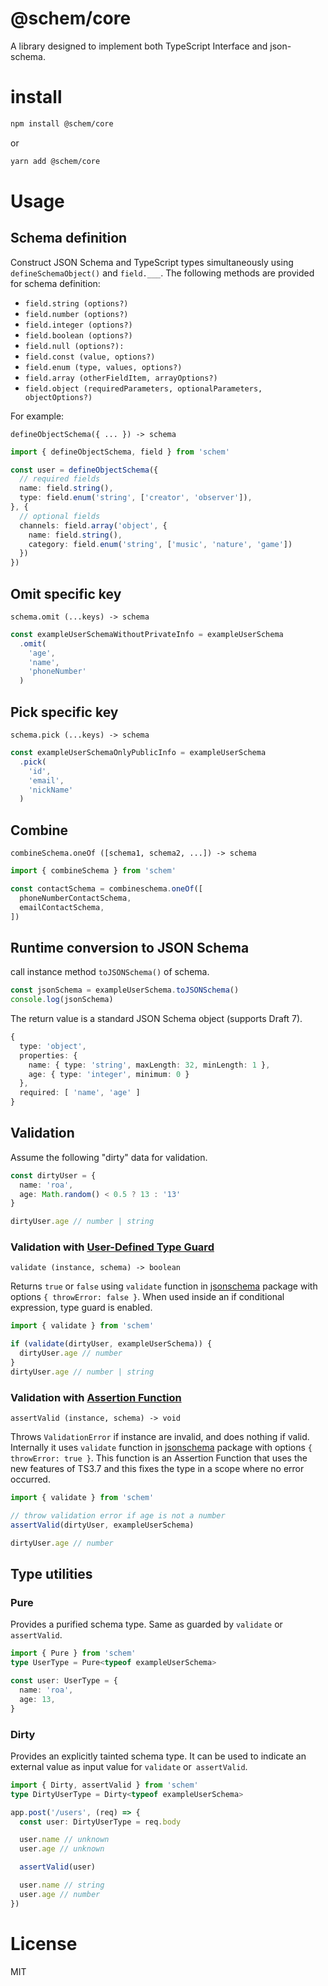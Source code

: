 # @schem/core

A library designed to implement both TypeScript Interface and json-schema.

# install

```bash
npm install @schem/core
```

or

```bash
yarn add @schem/core
```

# Usage

## Schema definition

Construct JSON Schema and TypeScript types simultaneously using `defineSchemaObject()` and `field.___`.
The following methods are provided for schema definition:

- `field.string (options?)`
- `field.number (options?)`
- `field.integer (options?)`
- `field.boolean (options?)`
- `field.null (options?):`
- `field.const (value, options?)`
- `field.enum (type, values, options?)`
- `field.array (otherFieldItem, arrayOptions?)`
- `field.object (requiredParameters, optionalParameters, objectOptions?)`

For example:

`defineObjectSchema({ ... }) -> schema`

```typescript
import { defineObjectSchema, field } from 'schem'

const user = defineObjectSchema({
  // required fields
  name: field.string(),
  type: field.enum('string', ['creator', 'observer']),
}, {
  // optional fields
  channels: field.array('object', {
    name: field.string(),
    category: field.enum('string', ['music', 'nature', 'game'])
  })
})
```

## Omit specific key

`schema.omit (...keys) -> schema`

```typescript
const exampleUserSchemaWithoutPrivateInfo = exampleUserSchema
  .omit(
    'age',
    'name',
    'phoneNumber'
  )
```

## Pick specific key

`schema.pick (...keys) -> schema`

```typescript
const exampleUserSchemaOnlyPublicInfo = exampleUserSchema
  .pick(
    'id',
    'email',
    'nickName'
  )
```

## Combine

`combineSchema.oneOf ([schema1, schema2, ...]) -> schema`

```typescript
import { combineSchema } from 'schem'

const contactSchema = combineschema.oneOf([
  phoneNumberContactSchema,
  emailContactSchema,
])
```

## Runtime conversion to JSON Schema

call instance method `toJSONSchema()` of schema.

```typescript
const jsonSchema = exampleUserSchema.toJSONSchema()
console.log(jsonSchema)
```

The return value is a standard JSON Schema object (supports Draft 7).
```typescript
{
  type: 'object',
  properties: {
    name: { type: 'string', maxLength: 32, minLength: 1 },
    age: { type: 'integer', minimum: 0 }
  },
  required: [ 'name', 'age' ]
}
```

## Validation

Assume the following "dirty" data for validation.

```typescript
const dirtyUser = {
  name: 'roa',
  age: Math.random() < 0.5 ? 13 : '13'
}

dirtyUser.age // number | string
```

### Validation with [User-Defined Type Guard](https://www.typescriptlang.org/docs/handbook/advanced-types.html#user-defined-type-guards)

`validate (instance, schema) -> boolean`

Returns `true` or `false` using `validate` function in [jsonschema](https://www.npmjs.com/package/jsonschema) package with options `{ throwError: false }`.
When used inside an if conditional expression, type guard is enabled.

```typescript
import { validate } from 'schem'

if (validate(dirtyUser, exampleUserSchema)) {
  dirtyUser.age // number
}
dirtyUser.age // number | string
```

### Validation with [Assertion Function](https://www.typescriptlang.org/docs/handbook/release-notes/typescript-3-7.html#assertion-functions)

`assertValid (instance, schema) -> void`

Throws `ValidationError` if instance are invalid, and does nothing if valid. Internally it uses `validate` function in [jsonschema](https://www.npmjs.com/package/jsonschema) package with options `{ throwError: true }`.
This function is an Assertion Function that uses the new features of TS3.7 and this fixes the type in a scope where no error occurred.

```typescript
import { validate } from 'schem'

// throw validation error if age is not a number
assertValid(dirtyUser, exampleUserSchema)

dirtyUser.age // number
```

## Type utilities

### Pure

Provides a purified schema type. Same as guarded by `validate` or` assertValid`.

```typescript
import { Pure } from 'schem'
type UserType = Pure<typeof exampleUserSchema>

const user: UserType = {
  name: 'roa',
  age: 13,
}
```

### Dirty

Provides an explicitly tainted schema type. It can be used to indicate an external value as input value for `validate` or` assertValid`.

```typescript
import { Dirty, assertValid } from 'schem'
type DirtyUserType = Dirty<typeof exampleUserSchema>

app.post('/users', (req) => {
  const user: DirtyUserType = req.body

  user.name // unknown
  user.age // unknown

  assertValid(user)

  user.name // string
  user.age // number
})
```

# License

MIT
